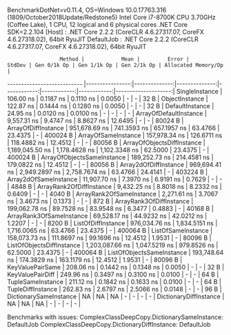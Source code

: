 
BenchmarkDotNet=v0.11.4, OS=Windows 10.0.17763.316 (1809/October2018Update/Redstone5)
Intel Core i7-8700K CPU 3.70GHz (Coffee Lake), 1 CPU, 12 logical and 6 physical cores
.NET Core SDK=2.2.104
  [Host]     : .NET Core 2.2.2 (CoreCLR 4.6.27317.07, CoreFX 4.6.27318.02), 64bit RyuJIT
  DefaultJob : .NET Core 2.2.2 (CoreCLR 4.6.27317.07, CoreFX 4.6.27318.02), 64bit RyuJIT


                     Method |            Mean |         Error |        StdDev | Gen 0/1k Op | Gen 1/1k Op | Gen 2/1k Op | Allocated Memory/Op |
--------------------------- |----------------:|--------------:|--------------:|------------:|------------:|------------:|--------------------:|
             SingleInstance |       106.00 ns |     0.1187 ns |     0.1110 ns |      0.0050 |           - |           - |                32 B |
             ObjectInstance |       122.87 ns |     0.1444 ns |     0.1280 ns |      0.0050 |           - |           - |                32 B |
            DefaultInstance |        24.95 ns |     0.0120 ns |     0.0100 ns |           - |           - |           - |                   - |
     ArrayOfDefaultInstance |     9,557.31 ns |     9.4747 ns |     8.8627 ns |     12.6495 |           - |           - |             80024 B |
        ArrayOfDiffInstance |   951,678.69 ns |   741.3593 ns |   657.1957 ns |     63.4766 |     23.4375 |           - |            400024 B |
        ArrayOfSameInstance |   157,978.34 ns |   126.6711 ns |   118.4882 ns |     12.4512 |           - |           - |             80056 B |
 ArrayOfObjectsDiffInstance | 1,189,045.50 ns | 1,178.4628 ns | 1,102.3348 ns |     62.5000 |     23.4375 |           - |            400024 B |
 ArrayOfObjectsSameInstance |   189,252.73 ns |   214.4581 ns |   179.0822 ns |     12.4512 |           - |           - |             80056 B |
      Array2dOfDiffInstance |   969,694.41 ns | 2,949.2897 ns | 2,758.7674 ns |     63.4766 |     24.4141 |           - |            403224 B |
      Array2dOfSameInstance |    11,907.70 ns |     7.3970 ns |     6.9191 ns |      0.7629 |           - |           - |              4848 B |
   ArrayRank2OfDiffInstance |     9,432.25 ns |     8.8018 ns |     8.2332 ns |      0.6409 |           - |           - |              4040 B |
   ArrayRank2OfSameInstance |     2,271.61 ns |     3.7067 ns |     3.4673 ns |      0.1373 |           - |           - |               872 B |
   ArrayRank3OfDiffInstance |   199,062.78 ns |    89.7528 ns |    83.9548 ns |      6.3477 |      0.4883 |           - |             40168 B |
   ArrayRank3OfSameInstance |    69,528.17 ns |    44.9232 ns |    42.0212 ns |      1.2207 |           - |           - |              8200 B |
         ListOfDiffInstance |   976,034.76 ns | 1,834.5151 ns | 1,716.0065 ns |     63.4766 |     23.4375 |           - |            400064 B |
         ListOfSameInstance |   158,073.73 ns |   111.8697 ns |    99.1696 ns |     12.4512 |      1.9531 |           - |             80096 B |
  ListOfObjectsDiffInstance | 1,203,087.66 ns | 1,047.5219 ns |   979.8526 ns |     62.5000 |     23.4375 |           - |            400064 B |
  ListOfObjectsSameInstance |   193,748.64 ns |   174.3829 ns |   163.1179 ns |     12.4512 |      1.9531 |           - |             80096 B |
           KeyValuePairSame |       208.06 ns |     0.1442 ns |     0.1348 ns |      0.0050 |           - |           - |                32 B |
           KeyValuePairDiff |       249.96 ns |     0.3497 ns |     0.3100 ns |      0.0100 |           - |           - |                64 B |
          TupleSameInstance |       211.12 ns |     0.1842 ns |     0.1633 ns |      0.0100 |           - |           - |                64 B |
          TupleDiffInstance |       262.83 ns |     2.6797 ns |     2.5066 ns |      0.0148 |           - |           - |                96 B |
     DictionarySameInstance |              NA |            NA |            NA |           - |           - |           - |                   - |
     DictionaryDiffInstance |              NA |            NA |            NA |           - |           - |           - |                   - |

Benchmarks with issues:
  ComplexClassDeepCopy.DictionarySameInstance: DefaultJob
  ComplexClassDeepCopy.DictionaryDiffInstance: DefaultJob
